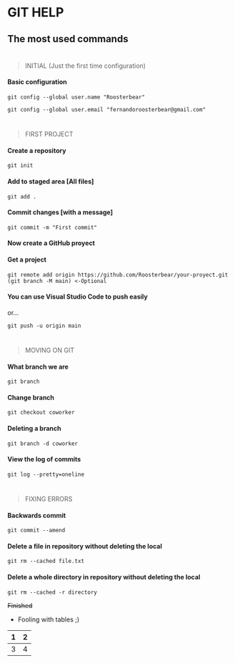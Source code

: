 # GIT HELP
## The most used commands ##

#
> INITIAL (Just the first time configuration)

#### Basic configuration ####
```git
git config --global user.name "Roosterbear"

git config --global user.email "fernandoroosterbear@gmail.com"
```

#
> FIRST PROJECT 

#### Create a repository ####
```git
git init
```
#### Add to staged area [All files] ####
```git
git add .
```
#### Commit changes [with a message] ####
```git
git commit -m "First commit"
```
#### Now create a GitHub proyect

#### Get a project ####
```git
git remote add origin https://github.com/Roosterbear/your-proyect.git
(git branch -M main) <-Optional
```
#### You can use Visual Studio Code to push easily 
or...
```git
git push -u origin main
```

#
> MOVING ON GIT

#### What branch we are ####
```git
git branch
```

#### Change branch ####
```git
git checkout coworker
```
#### Deleting a branch ####
```git
git branch -d coworker
```
#### View the log of commits ####
```git
git log --pretty=oneline
```

#
> FIXING ERRORS

#### Backwards commit ####
```git
git commit --amend
```
#### Delete a file in repository without deleting the local ####
```git
git rm --cached file.txt
```
#### Delete a whole directory in repository without deleting the local ####
```git
git rm --cached -r directory
```


~~Finished~~

* Fooling with tables ;)

| 1 | 2 |
| -: | -: |
| 3 | 4 |

